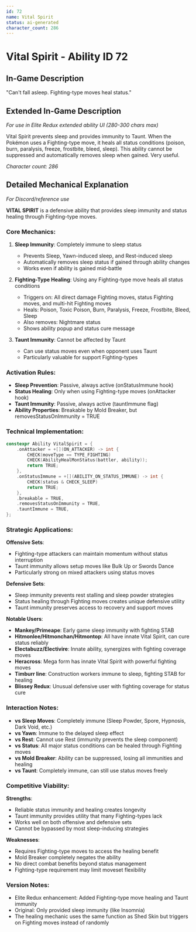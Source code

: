 ```yaml
---
id: 72
name: Vital Spirit
status: ai-generated
character_count: 286
---
```


# Vital Spirit - Ability ID 72

## In-Game Description
"Can't fall asleep. Fighting-type moves heal status."

## Extended In-Game Description
*For use in Elite Redux extended ability UI (280-300 chars max)*

Vital Spirit prevents sleep and provides immunity to Taunt. When the Pokémon uses a Fighting-type move, it heals all status conditions (poison, burn, paralysis, freeze, frostbite, bleed, sleep). This ability cannot be suppressed and automatically removes sleep when gained. Very useful.

*Character count: 286*

## Detailed Mechanical Explanation
*For Discord/reference use*

**VITAL SPIRIT** is a defensive ability that provides sleep immunity and status healing through Fighting-type moves.

### Core Mechanics:
1. **Sleep Immunity**: Completely immune to sleep status
   - Prevents Sleep, Yawn-induced sleep, and Rest-induced sleep
   - Automatically removes sleep status if gained through ability changes
   - Works even if ability is gained mid-battle

2. **Fighting-Type Healing**: Using any Fighting-type move heals all status conditions
   - Triggers on: All direct damage Fighting moves, status Fighting moves, and multi-hit Fighting moves
   - Heals: Poison, Toxic Poison, Burn, Paralysis, Freeze, Frostbite, Bleed, Sleep
   - Also removes: Nightmare status
   - Shows ability popup and status cure message

3. **Taunt Immunity**: Cannot be affected by Taunt
   - Can use status moves even when opponent uses Taunt
   - Particularly valuable for support Fighting-types

### Activation Rules:
- **Sleep Prevention**: Passive, always active (onStatusImmune hook)
- **Status Healing**: Only when using Fighting-type moves (onAttacker hook)
- **Taunt Immunity**: Passive, always active (tauntImmune flag)
- **Ability Properties**: Breakable by Mold Breaker, but removesStatusOnImmunity = TRUE

### Technical Implementation:
```c
constexpr Ability VitalSpirit = {
    .onAttacker = +[](ON_ATTACKER) -> int {
        CHECK(moveType == TYPE_FIGHTING)
        CHECK(AbilityHealMonStatus(battler, ability));
        return TRUE;
    },
    .onStatusImmune = +[](ABILITY_ON_STATUS_IMMUNE) -> int {
        CHECK(status & CHECK_SLEEP)
        return TRUE;
    },
    .breakable = TRUE,
    .removesStatusOnImmunity = TRUE,
    .tauntImmune = TRUE,
};
```

### Strategic Applications:

**Offensive Sets**:
- Fighting-type attackers can maintain momentum without status interruption
- Taunt immunity allows setup moves like Bulk Up or Swords Dance
- Particularly strong on mixed attackers using status moves

**Defensive Sets**:
- Sleep immunity prevents rest stalling and sleep powder strategies
- Status healing through Fighting moves creates unique defensive utility
- Taunt immunity preserves access to recovery and support moves

**Notable Users**:
- **Mankey/Primeape**: Early game sleep immunity with fighting STAB
- **Hitmonlee/Hitmonchan/Hitmontop**: All have innate Vital Spirit, can cure status reliably
- **Electabuzz/Electivire**: Innate ability, synergizes with fighting coverage moves
- **Heracross**: Mega form has innate Vital Spirit with powerful fighting moves
- **Timburr line**: Construction workers immune to sleep, fighting STAB for healing
- **Blissey Redux**: Unusual defensive user with fighting coverage for status cure

### Interaction Notes:
- **vs Sleep Moves**: Completely immune (Sleep Powder, Spore, Hypnosis, Dark Void, etc.)
- **vs Yawn**: Immune to the delayed sleep effect
- **vs Rest**: Cannot use Rest (immunity prevents the sleep component)
- **vs Status**: All major status conditions can be healed through Fighting moves
- **vs Mold Breaker**: Ability can be suppressed, losing all immunities and healing
- **vs Taunt**: Completely immune, can still use status moves freely

### Competitive Viability:
**Strengths**:
- Reliable status immunity and healing creates longevity
- Taunt immunity provides utility that many Fighting-types lack
- Works well on both offensive and defensive sets
- Cannot be bypassed by most sleep-inducing strategies

**Weaknesses**:
- Requires Fighting-type moves to access the healing benefit
- Mold Breaker completely negates the ability
- No direct combat benefits beyond status management
- Fighting-type requirement may limit moveset flexibility

### Version Notes:
- Elite Redux enhancement: Added Fighting-type move healing and Taunt immunity
- Original: Only provided sleep immunity (like Insomnia)
- The healing mechanic uses the same function as Shed Skin but triggers on Fighting moves instead of randomly